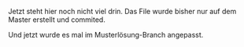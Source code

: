 Jetzt steht hier noch nicht viel drin. Das File wurde bisher nur auf dem Master erstellt und commited.

Und jetzt wurde es mal im Musterlösung-Branch angepasst.